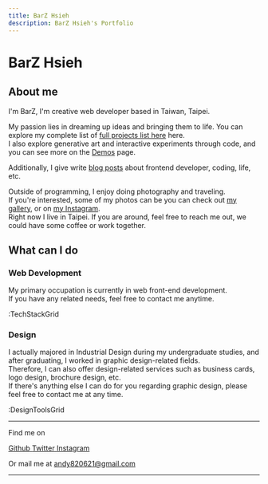```yaml
---
title: BarZ Hsieh
description: BarZ Hsieh's Portfolio
---
```


# BarZ Hsieh

## About me

I'm BarZ, I'm creative web developer based in Taiwan, Taipei.

My passion lies in dreaming up ideas and bringing them to life. You can explore my complete list of [full projects list here](/projects) here.<br>
I also explore generative art and interactive experiments through code, and you can see more on the [Demos](/demos) page.

Additionally, I give write [blog posts](/posts) about frontend developer, coding, life, etc.<br>

Outside of programming, I enjoy doing photography and traveling.<br>
If you're interested, some of my photos can be you can check out [my gallery](/gallery), or on [my Instagram](https://www.instagram.com/andy820621).<br>
Right now I live in Taipei. If you are around, feel free to reach me out, we could have some coffee or work together.

## What can I do

### Web Development

My primary occupation is currently in web front-end development.<br>
If you have any related needs, feel free to contact me anytime.

:TechStackGrid

### Design

I actually majored in Industrial Design during my undergraduate studies, and after graduating, I worked in graphic design-related fields.<br>
Therefore, I can also offer design-related services such as business cards, logo design, brochure design, etc.<br>
If there's anything else I can do for you regarding graphic design, please feel free to contact me at any time.

:DesignToolsGrid

<div flex-auto></div>

---

Find me on

<p flex="~ gap-3 wrap" class="mt--2!">
  <a href="https://github.com/andy820621" target="_blank" style="gap: .3rem" flex="~ items-center" title="Github">
    <Icon op75 name="i-simple-icons-github"></Icon>
    <span>Github</span>
  </a>
  <a href="https://www.twitter.com/BarZ3064" target="_blank" style="gap: .3rem" flex="~ items-center" title="Twitter">
    <Icon op75 name="i-ri-twitter-x-fill"></Icon>
    <span>Twitter</span>
  </a>
  <a href="https://www.instagram.com/andy820621" target="_blank" style="gap: .3rem" flex="~ items-center" title="Instagram">
    <Icon op75 name="i-simple-icons-instagram"></Icon>
    <span>Instagram</span>
  </a>
</p>

Or mail me at <a href="mailto:andy820621@gmail.com" aria-label="Email me at andy820621@gmail.com" title="Email">andy820621@gmail.com</a>

---

